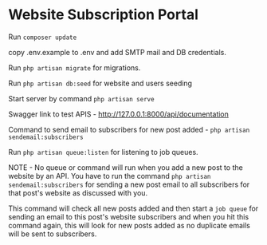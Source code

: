 # Website Subscription Portal

Run `composer update`

copy .env.example to .env and add SMTP mail and DB credentials.

Run `php artisan migrate` for migrations.

Run `php artisan db:seed` for website and users seeding

Start server by command `php artisan serve`

Swagger link to test APIS - 
http://127.0.0.1:8000/api/documentation

Command to send email to subscribers for new post added - 
`php artisan sendemail:subscribers`

Run `php artisan queue:listen` for listening to job queues.

NOTE - No queue or command will run when you add a new post to the website by an API. You have to run the command `php artisan sendemail:subscribers` for sending a new post email to all subscribers for that post's website as discussed with you.

This command will check all new posts added and then start a `job queue` for sending an email to this post's website subscribers and when you hit this command again, this will look for new posts added as no duplicate emails will be sent to subscribers.

